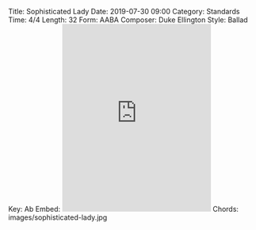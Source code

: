 Title: Sophisticated Lady
Date: 2019-07-30 09:00
Category: Standards
Time: 4/4
Length: 32
Form: AABA
Composer: Duke Ellington
Style: Ballad
Key: Ab
Embed: <iframe src="https://open.spotify.com/embed/playlist/2FFAqRjcwbJUDSe1XEDMnx" width="300" height="380" frameborder="0" allowtransparency="true" allow="encrypted-media"></iframe>
Chords: images/sophisticated-lady.jpg
